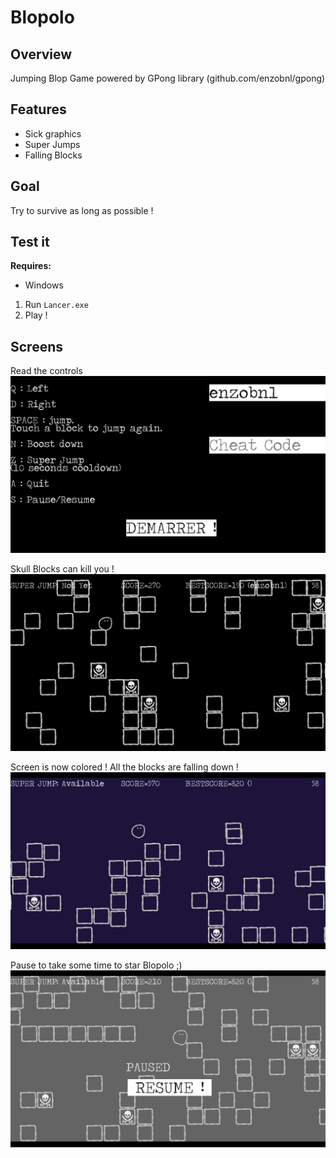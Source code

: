 # Blopolo
## Overview
Jumping Blop Game powered by GPong library (github.com/enzobnl/gpong)

## Features
- Sick graphics
- Super Jumps
- Falling Blocks

## Goal
Try to survive as long as possible !  

## Test it
**Requires:** 
- Windows

 1. Run `Lancer.exe`
 2. Play !

## Screens
Read the controls
![screen1](https://github.com/EnzoBnl/Blopolo/blob/master/data/screen1.png)

Skull Blocks can kill you !
![screen2](https://github.com/EnzoBnl/Blopolo/blob/master/data/screen2.png)

Screen is now colored ! All the blocks are falling down !
![screen4](https://github.com/EnzoBnl/Blopolo/blob/master/data/screen4.png)

Pause to take some time to star Blopolo ;)
![screen5](https://github.com/EnzoBnl/Blopolo/blob/master/data/screen5.png)
